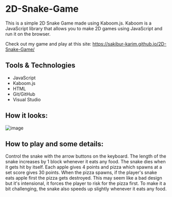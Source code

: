 # 2D-Snake-Game

This is a simple 2D Snake Game made using Kaboom.js. Kaboom is a JavaScript library that allows you to make 2D games using JavaScript and run it on the browser.

Check out my game and play at this site: https://sakibur-karim.github.io/2D-Snake-Game/

## Tools & Technologies

- JavaScript
- Kaboom.js
- HTML
- Git/GitHub
- Visual Studio 

## How it looks:
![image](https://user-images.githubusercontent.com/58964916/150860155-ff957783-1f18-45e5-83f5-789ccafb138b.png)

## How to play and some details:

Control the snake with the arrow buttons on the keyboard. The length of the snake increases by 1 block whenever it eats any food. The snake dies when it gets hit by itself. Each apple gives 4 points and pizza which spawns at a set score gives 30 points. When the pizza spawns, if the player's snake eats apple first the pizza gets destroyed. This may seem like a bad design but it's intensional, it forces the player to risk for the pizza first. To make it a bit challenging, the snake also speeds up slightly whenever it eats any food.
